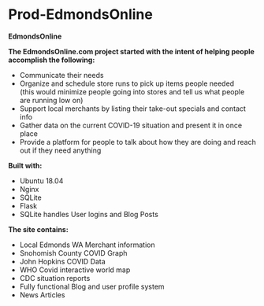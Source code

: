 # Prod-EdmondsOnline
<strong>EdmondsOnline</strong>

<strong>The EdmondsOnline.com project started with the intent of helping people accomplish the following: <br>
</strong> 
<ul>
<li>Communicate their needs</li>
<li>Organize and schedule store runs to pick up items people needed <br>
(this would minimize people going into stores and tell us what people are running low on)</li>
<li>Support local merchants by listing their take-out specials and contact info</li>
<li>Gather data on the current COVID-19 situation and present it in once place</li>
<li>Provide a platform for people to talk about how they are doing and reach out if they need anything</li>
</ul>

<strong>Built with: </strong>
<ul>
<li>Ubuntu 18.04</li>
<li>Nginx </li>
<li>SQLite</li>
<li>Flask</li>
<li>SQLite handles User logins and Blog Posts </li>
</ul>
<strong>The site contains:</strong>
<ul>
<li>Local Edmonds WA Merchant information</li>
<li>Snohomish County COVID Graph</li>
<li>John Hopkins COVID Data</li>
<li>WHO Covid interactive world map</li>
<li>CDC situation reports</li>
<li>Fully functional Blog and user profile system </li>
<li>News Articles </li>
</ul>


